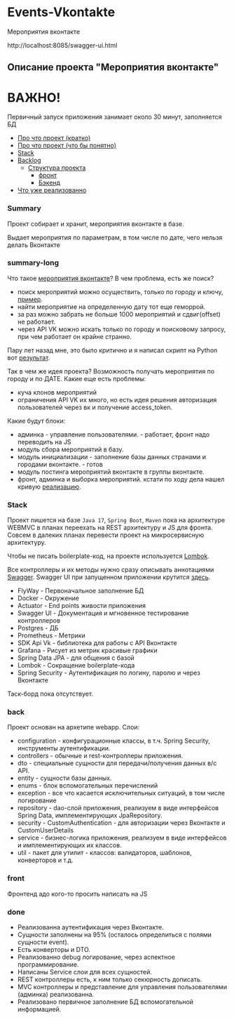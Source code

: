 # Events-Vkontakte

Мероприятия вконтакте

http://localhost:8085/swagger-ui.html

<h2>Описание проекта "Мероприятия вконтакте"</h2>
<h1>ВАЖНО!</h1>
Первичный запуск приложения занимает около 30 минут, заполняется БД 

- [Про что проект (кратко)](#summary)
- [Про что проект (что бы понятно)](#summary-long)
- [Stack](#stack)
- [Backlog](#backlog)
  - [Структура проекта](#project-structure)
    - [фронт](#front)
    - [Бэкенд](#back)
- [Что уже реализованно](#done)


### Summary

Проект собирает и хранит, мероприятия вконтакте в базе.

Выдает мероприятия по параметрам, в том числе по дате, чего нельзя делать Вконтакте


### summary-long

Что такое [мероприятия вконтакте](https://postium.ru/kak-sozdat-i-oformit-meropriyatie-vkontakte/)?
В чем проблема, есть же поиск?

* поиск мероприятий можно осуществить, только по городу и ключу, [пример](https://vk.com/groups?act=catalog&c%5Bcity%5D=1&c%5Bnot_safe%5D=1&c%5Bper_page%5D=40&c%5Bsection%5D=communities&c%5Bskip_catalog%5D=1&c%5Btype%5D=3).
* найти мероприятие на определенную дату тот еще геморрой.
* за раз можно забрать не больше 1000 мероприятий и сдвиг(offset) не работает.
* через API VK можно искать только по городу и поисковому запросу, при чем работает он крайне странно.

Пару лет назад мне, это было критично и я написал скрипт на Python вот [результат](https://vk.com/all_event_vk_msk).

Так в чем же идея проекта? Возможность получать мероприятия по городу и по ДАТЕ. 
Какие еще есть проблемы:

* куча клонов мероприятий
* ограничения API VK их много, но есть идея решения авторизация пользователей через вк и получение access_token.

Какие будут блоки:

* админка - управление пользователями. - работает, фронт надо переводить на JS
* модуль сбора мероприятий в базу.
* модуль инициализации - заполнение базы данных странами и городами вконтакте. - готов
* модуль постинга мероприятий вконтакте в группы вконтакте.
* фронт, админка и выборка мероприятий.
 кстати по ходу дела нашел кривую [реализацию](https://vkevent.ru).

### Stack

Проект пишется на базе `Java 17`, `Spring Boot`, `Maven` пока на архитектуре WEBMVC в планах переехать на REST архитектуру и JS для фронта.
Совсем в далеких планах перевести проект на микросервисную архитектуру.

Чтобы не писать boilerplate-код, на проекте используется [Lombok](https://projectlombok.org/features/all).

Все контроллеры и их методы нужно сразу описывать аннотациями [Swagger](https://docs.swagger.io/swagger-core/v1.5.0/apidocs/allclasses-noframe.html).
Swagger UI при запущенном приложении крутится [здесь](http://localhost:8085/swagger-ui.html).

* FlyWay - Первоначальное заполнение БД
* Docker - Окружение
* Actuator - End points живости приложения
* Swagger UI - Документация и мгновенное тестирование контроллеров
* Postgres - ДБ
* Prometheus - Метрики
* SDK Api Vk - библиотека для работы с API Вконтакте
* Grafana - Рисует из метрик красивые графики
* Spring Data JPA - для общения с базой
* Lombok - Сокращение boilerplate-кода
* Spring Security - Аутентификация по логину, паролю и через Вконтакте

Таск-борд пока отсутствует.

### back

Проект основан на архетипе webapp.
Слои:

* configuration - конфигурационные классы, в т.ч. Spring Security, инструменты аутентификации.
* controllers - обычные и rest-контроллеры приложения.
* dto - специальные сущности для передачи/получения данных в/с API.
* entity - сущности базы данных.
* enums - блок вспомогательных перечислений
* exception - все что касается исключительных ситуаций, в том числе логирование
* repository - dao-слой приложения, реализуем в виде интерфейсов Spring Data, имплементирующих JpaRepository.
* security - CustomAuthentication - для авторизации через Вконтакте и CustomUserDetails
* service - бизнес-логика приложения, реализуем в виде интерфейсов и имплементирующих их классов.
* util - пакет для утилит - классов: валидаторов, шаблонов, конверторов и т.д.


### front
Фронтенд адо кого-то просить написать на JS

### done

* Реализованна аутентификация через Вконтакте.
* Сущности заполнены на 95% (осталось определиться с полями сущности event).
* Есть конверторы и DTO.
* Реализованно debug логирование, через аспектное программирование.
* Написаны Service слои для всех сущностей.
* REST контроллеры есть, к ним только секюрность дописать.
* MVC контроллеры и представление для управления пользователями (админка) реализованна.
* Реализовано первичное заполнение БД вспомогательной информацией.
